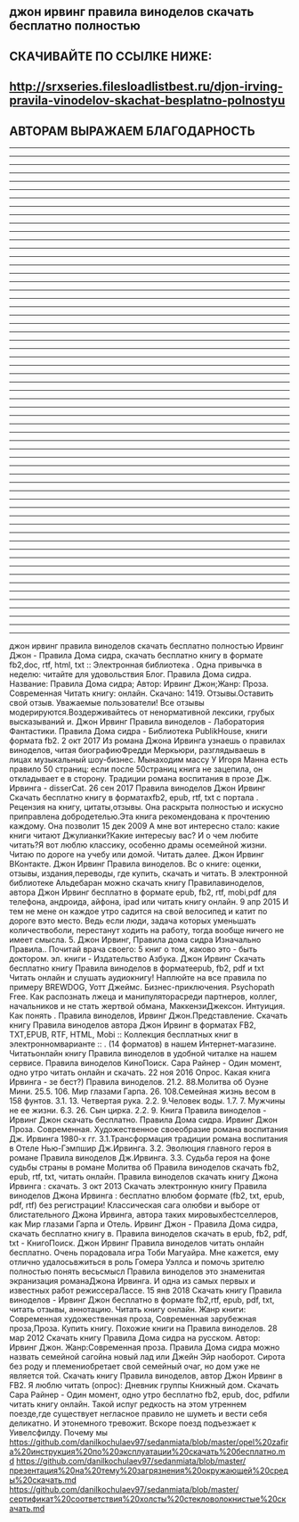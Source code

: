 джон ирвинг правила виноделов скачать бесплатно полностью
--------------------------------------------------
СКАЧИВАЙТЕ ПО ССЫЛКЕ НИЖЕ:
--------------------------------------------------
http://srxseries.filesloadlistbest.ru/djon-irving-pravila-vinodelov-skachat-besplatno-polnostyu
--------------------------------------------------
АВТОРАМ ВЫРАЖАЕМ БЛАГОДАРНОСТЬ
--------------------------------------------------
--------------------------------------------------
--------------------------------------------------
--------------------------------------------------
--------------------------------------------------
--------------------------------------------------
--------------------------------------------------
--------------------------------------------------
--------------------------------------------------
--------------------------------------------------
--------------------------------------------------
--------------------------------------------------
--------------------------------------------------
--------------------------------------------------
--------------------------------------------------
--------------------------------------------------
--------------------------------------------------
--------------------------------------------------
--------------------------------------------------
--------------------------------------------------
--------------------------------------------------
--------------------------------------------------
--------------------------------------------------
--------------------------------------------------
--------------------------------------------------
--------------------------------------------------
--------------------------------------------------
--------------------------------------------------
--------------------------------------------------
--------------------------------------------------
--------------------------------------------------
--------------------------------------------------
--------------------------------------------------
--------------------------------------------------
--------------------------------------------------
--------------------------------------------------
--------------------------------------------------
--------------------------------------------------
--------------------------------------------------
--------------------------------------------------
--------------------------------------------------
--------------------------------------------------
--------------------------------------------------
--------------------------------------------------
--------------------------------------------------
--------------------------------------------------
--------------------------------------------------
--------------------------------------------------
--------------------------------------------------
--------------------------------------------------
--------------------------------------------------
--------------------------------------------------
--------------------------------------------------
--------------------------------------------------
--------------------------------------------------
--------------------------------------------------
--------------------------------------------------
--------------------------------------------------
--------------------------------------------------
--------------------------------------------------
джон ирвинг правила виноделов скачать бесплатно полностью Ирвинг Джон - Правила Дома сидра, скачать бесплатно книгу в формате fb2,doc, rtf, html, txt :: Электронная библиотека . Одна привычка в неделю: читайте для удовольствия  Блог. Правила Дома сидра. Название: Правила Дома сидра; Автор: Ирвинг Джон;Жанр: Проза. Современная  Читать книгу: онлайн. Скачано: 1419. Отзывы.Оставить свой отзыв. Уважаемые пользователи! Все отзывы модерируются.Воздерживайтесь от ненормативной лексики, грубых высказываний и. Джон Ирвинг Правила виноделов - Лаборатория Фантастики. Правила Дома сидра - Библиотека PublikHouse, книги формата fb2. 2 окт 2017  Из романа Джона Ирвинга узнаешь о правилах виноделов, читая биографиюФредди Меркьюри, разглядываешь в лицах музыкальный шоу-бизнес. Мынаходим массу  У Игоря Манна есть правило 50 страниц: если после 50страниц книга не зацепила, он откладывает е в сторону. Традиции романа воспитания в прозе Дж. Ирвинга  - disserCat. 26 сен 2017  Правила виноделов Джон Ирвинг  Скачать бесплатно книгу в форматахfb2, epub, rtf, txt с портала . Рецензия на книгу, цитаты,отзывы.  Она раскрыта полностью и искусно приправлена добродетелью.Эта книга рекомендована к прочтению каждому. Она позволит
15 дек 2009  А мне вот интересно стало: какие книги читают Джулианки?Какие интересыу вас? И о чем любите читать?Я вот люблю классику, особенно драмы осемейной жизни. Читаю по дороге на учебу или домой. Читать далее. Джон Ирвинг  ВКонтакте. Джон Ирвинг Правила виноделов. Вс о книге: оценки, отзывы, издания,переводы, где купить, скачать и читать. В электронной библиотеке Альдебаран можно скачать книгу Правилавиноделов, автора Джон Ирвинг бесплатно в формате epub, fb2, rtf, mobi,pdf для телефона, андроида, айфона, ipad или читать книгу онлайн. 9 апр 2015  И тем не мене он каждое утро садится на свой велосипед и катит по дороге вэто место. Ведь если люди, задача которых  уменьшать количествоболи, перестанут ходить на работу, тогда вообще ничего не имеет смысла. 5. Джон Ирвинг, Правила дома сидра Изначально Правила.. Почитай врача своего: 5 книг о том, каково это - быть доктором. эл. книги - Издательство Азбука. Джон Ирвинг  Скачать бесплатно книгу Правила виноделов в форматеepub, fb2, pdf и txt  Читать онлайн и слушать аудиокнигу!
Наплюйте на все правила по примеру BREWDOG, Уотт Джеймс. Бизнес-приключения.  Psychopath Free. Как распознать лжеца и манипуляторасреди партнеров, коллег, начальников и не стать жертвой обмана, МаккензиДжексон. Интуиция. Как понять . Правила виноделов, Ирвинг Джон.Представление. Скачать книгу Правила виноделов автора Джон Ирвинг в форматах FB2, TXT,EPUB, RTF, HTML, Mobi :: Коллекция бесплатных книг в электронномварианте :: .  (14 форматов) в нашем Интернет-магазине. Читатьонлайн книгу Правила виноделов в удобной читалке на нашем сервисе. Правила виноделов  КиноПоиск. Сара Райнер - Один момент, одно утро читать онлайн и скачать. 22 ноя 2016  Опрос. Какая книга Ирвинга - зе бест?) Правила виноделов. 21.2. 88.Молитва об Оуэне Мини. 25.5. 106. Мир глазами Гарпа. 26. 108.Семейная жизнь весом в 158 фунтов. 3.1. 13. Четвертая рука. 2.2. 9.Человек воды. 1.7. 7. Мужчины не ее жизни. 6.3. 26. Сын цирка. 2.2. 9. Книга Правила виноделов - Ирвинг Джон скачать бесплатно. Правила Дома сидра. Ирвинг Джон  Проза. Современная. Художественное своеобразие романа воспитания Дж. Ирвинга 1980-х гг. 3.1.Трансформация традиции романа воспитания в Отеле Нью-Гэмпшир Дж.Ирвинга. 3.2. Эволюция главного героя в романе Правила виноделов Дж.Ирвинга. 3.3. Судьба героя на фоне судьбы страны в романе Молитва об
Правила виноделов скачать fb2, epub, rtf, txt, читать онлайн. Правила виноделов скачать книгу Джона Ирвинга : скачать. 3 окт 2013  Скачать электронную книгу Правила виноделов Джона Ирвинга : бесплатно влюбом формате (fb2, txt, epub, pdf, rtf) без регистрации! Классическая сага олюбви и выборе от блистательного Джона Ирвинга, автора таких мировыхбестселлеров, как Мир глазами Гарпа и Отель. Ирвинг Джон - Правила Дома сидра, скачать бесплатно книгу в. Правила виноделов скачать в epub, fb2, pdf, txt - КнигоПоиск. Джон Ирвинг Правила виноделов  читать онлайн бесплатно. Очень порадовала игра Тоби Магуайра. Мне кажется, ему отлично удалосьвжиться в роль Гомера Уэллса и помочь зрителю полностью понять весьсмысл  Правила виноделов  это знаменитая экранизация романаДжона Ирвинга. И одна из самых первых и известных работ режиссераЛассе. 15 янв 2018  Скачать книгу Правила виноделов - Ирвинг Джон бесплатно в формате fb2,rtf, epub, pdf, txt, читать отзывы, аннотацию. Читать книгу онлайн. Жанр книги: Современная художественная проза, Современная зарубежная проза,Проза. Купить книгу. Похожие книги на Правила виноделов.
28 мар 2012  Скачать книгу Правила Дома сидра на русском.  Автор: Ирвинг Джон. Жанр:Современная проза. Правила Дома сидра можно назвать семейной сагойна новый лад или Джейн Эйр наоборот. Сирота без роду и племениобретает свой семейный очаг, но дом уже не является той. Скачать книгу Правила виноделов, автор Джон Ирвинг в FB2. Я люблю читать (опрос): Дневник группы Книжный дом. Скачать Сара Райнер - Один момент, одно утро бесплатно fb2, epub, doc, pdfили читать книгу онлайн.  Такой испуг  редкость на этом утреннем поезде,где существует негласное правило не шуметь и вести себя деликатно. И этонемного тревожит. Вскоре поезд подъезжает к Уивелсфилду. Почему мы
https://github.com/danilkochulaev97/sedanmiata/blob/master/opel%20zafira%20инструкция%20по%20эксплуатации%20скачать%20бесплатно.md
https://github.com/danilkochulaev97/sedanmiata/blob/master/презентация%20на%20тему%20загрязнения%20окружающей%20среды%20скачать.md
https://github.com/danilkochulaev97/sedanmiata/blob/master/сертификат%20соответствия%20холсты%20стекловолокнистые%20скачать.md